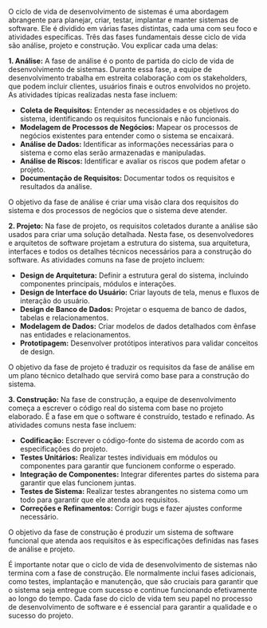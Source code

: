 O ciclo de vida de desenvolvimento de sistemas é uma abordagem abrangente para planejar, criar, testar, implantar e manter sistemas de software. Ele é dividido em várias fases distintas, cada uma com seu foco e atividades específicas. Três das fases fundamentais desse ciclo de vida são análise, projeto e construção. Vou explicar cada uma delas:

**1. Análise:**
A fase de análise é o ponto de partida do ciclo de vida de desenvolvimento de sistemas. Durante essa fase, a equipe de desenvolvimento trabalha em estreita colaboração com os stakeholders, que podem incluir clientes, usuários finais e outros envolvidos no projeto. As atividades típicas realizadas nesta fase incluem:

- **Coleta de Requisitos:** Entender as necessidades e os objetivos do sistema, identificando os requisitos funcionais e não funcionais.
- **Modelagem de Processos de Negócios:** Mapear os processos de negócios existentes para entender como o sistema se encaixará.
- **Análise de Dados:** Identificar as informações necessárias para o sistema e como elas serão armazenadas e manipuladas.
- **Análise de Riscos:** Identificar e avaliar os riscos que podem afetar o projeto.
- **Documentação de Requisitos:** Documentar todos os requisitos e resultados da análise.

O objetivo da fase de análise é criar uma visão clara dos requisitos do sistema e dos processos de negócios que o sistema deve atender.

**2. Projeto:**
Na fase de projeto, os requisitos coletados durante a análise são usados para criar uma solução detalhada. Nesta fase, os desenvolvedores e arquitetos de software projetam a estrutura do sistema, sua arquitetura, interfaces e todos os detalhes técnicos necessários para a construção do software. As atividades comuns na fase de projeto incluem:

- **Design de Arquitetura:** Definir a estrutura geral do sistema, incluindo componentes principais, módulos e interações.
- **Design de Interface do Usuário:** Criar layouts de tela, menus e fluxos de interação do usuário.
- **Design de Banco de Dados:** Projetar o esquema de banco de dados, tabelas e relacionamentos.
- **Modelagem de Dados:** Criar modelos de dados detalhados com ênfase nas entidades e relacionamentos.
- **Prototipagem:** Desenvolver protótipos interativos para validar conceitos de design.

O objetivo da fase de projeto é traduzir os requisitos da fase de análise em um plano técnico detalhado que servirá como base para a construção do sistema.

**3. Construção:**
Na fase de construção, a equipe de desenvolvimento começa a escrever o código real do sistema com base no projeto elaborado. É a fase em que o software é construído, testado e refinado. As atividades comuns nesta fase incluem:

- **Codificação:** Escrever o código-fonte do sistema de acordo com as especificações do projeto.
- **Testes Unitários:** Realizar testes individuais em módulos ou componentes para garantir que funcionem conforme o esperado.
- **Integração de Componentes:** Integrar diferentes partes do sistema para garantir que elas funcionem juntas.
- **Testes de Sistema:** Realizar testes abrangentes no sistema como um todo para garantir que ele atenda aos requisitos.
- **Correções e Refinamentos:** Corrigir bugs e fazer ajustes conforme necessário.

O objetivo da fase de construção é produzir um sistema de software funcional que atenda aos requisitos e às especificações definidas nas fases de análise e projeto.

É importante notar que o ciclo de vida de desenvolvimento de sistemas não termina com a fase de construção. Ele normalmente inclui fases adicionais, como testes, implantação e manutenção, que são cruciais para garantir que o sistema seja entregue com sucesso e continue funcionando efetivamente ao longo do tempo. Cada fase do ciclo de vida tem seu papel no processo de desenvolvimento de software e é essencial para garantir a qualidade e o sucesso do projeto.